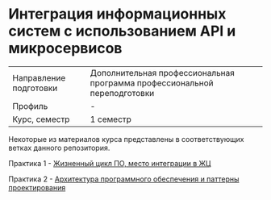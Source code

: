 # Интеграция информационных систем с использованием API и микросервисов
|||
|---|---|
|Направление подготовки|Дополнительная профессиональная программа профессиональной переподготовки|
|Профиль|-|
|Курс, семестр|1 семестр|

Некоторые из материалов курса представлены в соответствующих ветках данного репозитория.

Практика 1 - [Жизненный цикл ПО, место интеграции в ЖЦ](https://github.com/astafiev-rustam/Integration-of-information-systems/tree/Practice-1-1)

Практика 2 - [Архитектура программного обеспечения и паттерны проектирования](https://github.com/astafiev-rustam/Integration-of-information-systems/tree/Practice-1-2)
